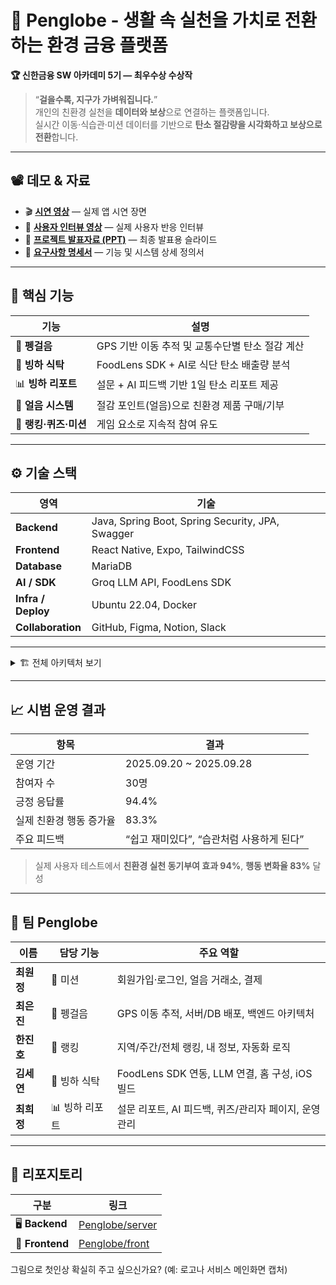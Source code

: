 
# 🐧 Penglobe - 생활 속 실천을 가치로 전환하는 환경 금융 플랫폼
**🏆 신한금융 SW 아카데미 5기 — 최우수상 수상작**  

> “**걸을수록, 지구가 가벼워집니다.**”  
> 개인의 친환경 실천을 **데이터와 보상**으로 연결하는 플랫폼입니다.  
> 실시간 이동·식습관·미션 데이터를 기반으로 **탄소 절감량을 시각화하고 보상으로 전환**합니다.

---

## 📽️ 데모 & 자료

* 🎬 [**시연 영상**](https://drive.google.com/file/d/1e97pq4gYXMU9lzTcpQ6OluwVyoFs7QQT/view?usp=sharing) — 실제 앱 시연 장면
* 🎤 [**사용자 인터뷰 영상**](https://drive.google.com/file/d/19bxkwbrXZdF3JYh2HtyigsmyPSMhiUoA/view?usp=sharing) — 실제 사용자 반응 인터뷰
* 🧾 [**프로젝트 발표자료 (PPT)**](./Penglobe_PPT.pdf) — 최종 발표용 슬라이드
* 📄 [**요구사항 명세서**](./Penglobe_Requirement.pdf) — 기능 및 시스템 상세 정의서

---

## 🧩 핵심 기능

| 기능 | 설명 |
|------|------|
| 🥾 **펭걸음** | GPS 기반 이동 추적 및 교통수단별 탄소 절감 계산 |
| 🍱 **빙하 식탁** | FoodLens SDK + AI로 식단 탄소 배출량 분석 |
| 📊 **빙하 리포트** | 설문 + AI 피드백 기반 1일 탄소 리포트 제공 |
| 🧊 **얼음 시스템** | 절감 포인트(얼음)으로 친환경 제품 구매/기부 |
| 🏅 **랭킹·퀴즈·미션** | 게임 요소로 지속적 참여 유도 |

---

## ⚙️ 기술 스택

| 영역 | 기술 |
|------|------|
| **Backend** | Java, Spring Boot, Spring Security, JPA, Swagger |
| **Frontend** | React Native, Expo, TailwindCSS |
| **Database** | MariaDB |
| **AI / SDK** | Groq LLM API, FoodLens SDK |
| **Infra / Deploy** | Ubuntu 22.04, Docker |
| **Collaboration** | GitHub, Figma, Notion, Slack |

---

<details>
<summary>🏗️ 전체 아키텍처 보기 </summary>

```mermaid
flowchart LR
    %% =========================
    %% CLIENT
    subgraph Client["프론트엔드 (React Native + Expo)"]
        RN["📱 React Native App"]
        FOODLENS["🍱 FoodLens SDK (AI 음식 인식)"]
        EXPO["📷 Expo SDK (Camera, Location 등)"]
    end

    %% =========================
    %% BACKEND
    subgraph Backend["백엔드 (Spring Boot)"]
        API["🧩 REST API"]
        SEC["🔐 Spring Security + JWT"]
        SWAGGER["📜 Swagger UI"]
        JPA["🗃️ Spring Data JPA + Hibernate"]
    end

    %% =========================
    %% DATABASE
    subgraph Database["데이터베이스 (MariaDB)"]
        DB[("💾 MariaDB")]
    end

    %% =========================
    %% EXTERNAL API
    subgraph External["외부 API & 서비스"]
        KAKAO["🗺️ 카카오 지도 API"]
        PORTONE["💳 PortOne (아임포트) 결제 API"]
        GROQ["🤖 Groq LLM API"]
    end

    %% =========================
    %% INFRA
    subgraph Infra["배포 환경 (Ubuntu + Docker)"]
        UBUNTU["🟠 Ubuntu 22.04 서버"]
        DOCKER["🐳 Docker 컨테이너"]
    end

    %% =========================
    %% CONNECTIONS
    RN --> API
    RN --> FOODLENS
    RN --> EXPO
    API --> SEC
    API --> SWAGGER
    API --> JPA
    API --> DB
    API --> KAKAO
    API --> PORTONE
    API --> GROQ
    UBUNTU --> DOCKER
    DOCKER --> API
    DOCKER --> DB

    %% =========================
    %% STYLE
    style RN fill:#61DAFB,stroke:#000,stroke-width:1px,color:#000
    style API fill:#6DB33F,stroke:#2c662d,stroke-width:1px,color:#fff
    style SEC fill:#6DB33F,stroke:#2c662d,stroke-width:1px,color:#fff
    style SWAGGER fill:#6DB33F,stroke:#2c662d,stroke-width:1px,color:#fff
    style JPA fill:#6DB33F,stroke:#2c662d,stroke-width:1px,color:#fff
    style DB fill:#003545,stroke:#001f2a,stroke-width:1px,color:#fff
    style FOODLENS fill:#FF6F61,stroke:#c94d44,stroke-width:1px,color:#fff
    style KAKAO fill:#FFCD00,stroke:#bba100,stroke-width:1px,color:#000
    style PORTONE fill:#0064FF,stroke:#003d99,stroke-width:1px,color:#fff
    style GROQ fill:#FF4A4A,stroke:#b92f2f,stroke-width:1px,color:#fff
    style UBUNTU fill:#E95420,stroke:#b23d16,stroke-width:1px,color:#fff
    style DOCKER fill:#2496ED,stroke:#1866a6,stroke-width:1px,color:#fff
    style EXPO fill:#000000,stroke:#333333,stroke-width:1px,color:#fff
````

</details>

---

## 📈 시범 운영 결과

| 항목            | 결과                        |
| ------------- | ------------------------- |
| 운영 기간         | 2025.09.20 ~ 2025.09.28   |
| 참여자 수         | 30명                       |
| 긍정 응답률        | 94.4%                     |
| 실제 친환경 행동 증가율 | 83.3%                     |
| 주요 피드백        | “쉽고 재미있다”, “습관처럼 사용하게 된다” |

> 실제 사용자 테스트에서 **친환경 실천 동기부여 효과 94%**,
> **행동 변화율 83%** 달성

---

## 👥 팀 Penglobe

| 이름      | 담당 기능     | 주요 역할                                 |
| ------- | --------- | ------------------------------------- |
| **최원정** | 🧊 미션     | 회원가입·로그인, 얼음 거래소, 결제                  |
| **최은진** | 🥾 펭걸음    | GPS 이동 추적, 서버/DB 배포, 백엔드 아키텍처         |
| **한진호** | 🏅 랭킹     | 지역/주간/전체 랭킹, 내 정보, 자동화 로직             |
| **김세연** | 🍱 빙하 식탁  | FoodLens SDK 연동, LLM 연결, 홈 구성, iOS 빌드 |
| **최희정** | 📊 빙하 리포트 | 설문 리포트, AI 피드백, 퀴즈/관리자 페이지, 운영관리      |

---

## 🔗 리포지토리

| 구분              | 링크                                                    |
| --------------- | ----------------------------------------------------- |
| 🖥️ **Backend** | [Penglobe/server](https://github.com/Penglobe/server) |
| 📱 **Frontend** | [Penglobe/front](https://github.com/Penglobe/front)   |


그림으로 첫인상 확실히 주고 싶으신가요? (예: 로고나 서비스 메인화면 캡처)
```
